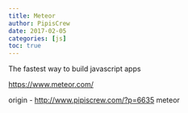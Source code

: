 ```yaml
---
title: Meteor
author: PipisCrew
date: 2017-02-05
categories: [js]
toc: true
---
```


The fastest way to build javascript apps

https://www.meteor.com/

origin - http://www.pipiscrew.com/?p=6635 meteor